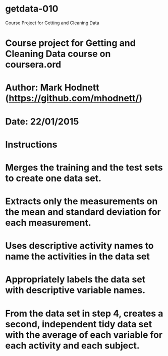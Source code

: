 # getdata-010
Course Project for Getting and Cleaning Data

#
# Course project for Getting and Cleaning Data course on coursera.ord
# Author: Mark Hodnett (https://github.com/mhodnett/)
# Date: 22/01/2015

# Instructions
#    Merges the training and the test sets to create one data set.
#    Extracts only the measurements on the mean and standard deviation for each measurement. 
#    Uses descriptive activity names to name the activities in the data set
#    Appropriately labels the data set with descriptive variable names. 
#    From the data set in step 4, creates a second, independent tidy data set with the average of each variable for each activity and each subject.
#


